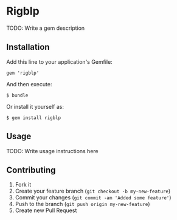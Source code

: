 # Rigblp

TODO: Write a gem description

## Installation

Add this line to your application's Gemfile:

    gem 'rigblp'

And then execute:

    $ bundle

Or install it yourself as:

    $ gem install rigblp

## Usage

TODO: Write usage instructions here

## Contributing

1. Fork it
2. Create your feature branch (`git checkout -b my-new-feature`)
3. Commit your changes (`git commit -am 'Added some feature'`)
4. Push to the branch (`git push origin my-new-feature`)
5. Create new Pull Request

